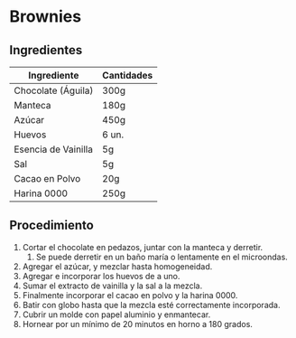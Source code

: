# Brownies
## Ingredientes
| Ingrediente         | Cantidades |
| ------------------- | ---------- |
| Chocolate (Águila)  | 300g       |
| Manteca             | 180g       |
| Azúcar              | 450g       |
| Huevos              | 6 un.      |
| Esencia de Vainilla | 5g         |
| Sal                 | 5g         |
| Cacao en Polvo      | 20g        |
| Harina 0000         | 250g       |

## Procedimiento
1. Cortar el chocolate en pedazos, juntar con la manteca y derretir.
    1. Se puede derretir en un baño maría o lentamente en el microondas.
2. Agregar el azúcar, y mezclar hasta homogeneidad.
3. Agregar e incorporar los huevos de a uno.
4. Sumar el extracto de vainilla y la sal  a la mezcla.
5. Finalmente incorporar el cacao en polvo y la harina 0000.
6. Batir con globo hasta que la mezcla esté correctamente incorporada.
7. Cubrir un molde con papel aluminio y enmantecar.
8. Hornear por un mínimo de 20 minutos en horno a 180 grados.